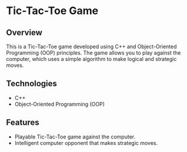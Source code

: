 # Tic-Tac-Toe Game

## Overview
This is a Tic-Tac-Toe game developed using C++ and Object-Oriented Programming (OOP) principles. The game allows you to play against the computer, which uses a simple algorithm to make logical and strategic moves.

## Technologies
- C++
- Object-Oriented Programming (OOP)

## Features
- Playable Tic-Tac-Toe game against the computer.
- Intelligent computer opponent that makes strategic moves.

